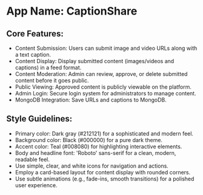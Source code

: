 # **App Name**: CaptionShare

## Core Features:

- Content Submission: Users can submit image and video URLs along with a text caption.
- Content Display: Display submitted content (images/videos and captions) in a feed format.
- Content Moderation: Admin can review, approve, or delete submitted content before it goes public.
- Public Viewing: Approved content is publicly viewable on the platform.
- Admin Login: Secure login system for administrators to manage content.
- MongoDB Integration: Save URLs and captions to MongoDB.

## Style Guidelines:

- Primary color: Dark gray (#212121) for a sophisticated and modern feel.
- Background color: Black (#000000) for a pure dark theme.
- Accent color: Teal (#008080) for highlighting interactive elements.
- Body and headline font: 'Roboto' sans-serif for a clean, modern, readable feel.
- Use simple, clear, and white icons for navigation and actions.
- Employ a card-based layout for content display with rounded corners.
- Use subtle animations (e.g., fade-ins, smooth transitions) for a polished user experience.
